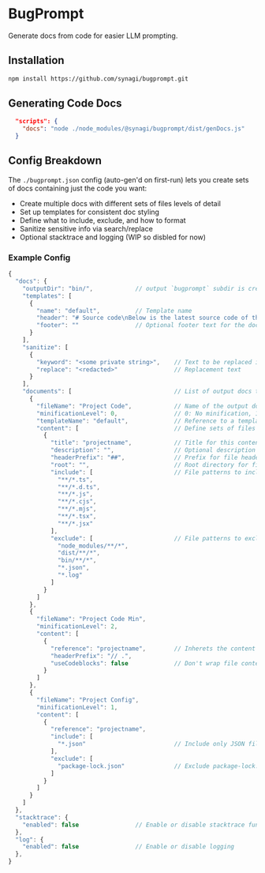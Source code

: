 # BugPrompt

Generate docs from code for easier LLM prompting.

## Installation

```bash
npm install https://github.com/synagi/bugprompt.git
```

## Generating Code Docs

```json
  "scripts": {
    "docs": "node ./node_modules/@synagi/bugprompt/dist/genDocs.js"
  }
```

## Config Breakdown

The `./bugprompt.json` config (auto-gen'd on first-run) lets you create sets of docs containing just the code you want:

- Create multiple docs with different sets of files levels of detail
- Set up templates for consistent doc styling
- Define what to include, exclude, and how to format
- Sanitize sensitive info via search/replace
- Optional stacktrace and logging (WIP so disbled for now)

### Example Config
```js
{
  "docs": {
    "outputDir": "bin/",            // output `bugprompt` subdir is create here, cleaned each time
    "templates": [
      {
        "name": "default",          // Template name
        "header": "# Source code\nBelow is the latest source code of the project, with each script given with its relative path to the project root.  Analyze all the code directly to understand its structure, flow and purpose:",
        "footer": ""                // Optional footer text for the document
      }
    ],
    "sanitize": [
      {
        "keyword": "<some private string>",    // Text to be replaced in all output docs
        "replace": "<redacted>"                // Replacement text
      }
    ],
    "documents": [                             // List of output docs to create
      {
        "fileName": "Project Code",            // Name of the output doc
        "minificationLevel": 0,                // 0: No minification, 1: Basic, 2: Aggressive
        "templateName": "default",             // Reference to a template defined above
        "content": [                           // Define sets of files to include in this doc
          {
            "title": "projectname",            // Title for this content block
            "description": "",                 // Optional description
            "headerPrefix": "##",              // Prefix for file headers in the document
            "root": "",                        // Root directory for file matching
            "include": [                       // File patterns to include
              "**/*.ts",
              "**/*.d.ts",
              "**/*.js",
              "**/*.cjs",
              "**/*.mjs",
              "**/*.tsx",
              "**/*.jsx"
            ],
            "exclude": [                       // File patterns to exclude
              "node_modules/**/*",
              "dist/**/*",
              "bin/**/*",
              "*.json",
              "*.log"
            ]
          }
        ]
      },
      {
        "fileName": "Project Code Min",
        "minificationLevel": 2,
        "content": [
          {
            "reference": "projectname",        // Inherets the content block titled "projectname"
            "headerPrefix": "// .",
            "useCodeblocks": false             // Don't wrap file contents in code blocks
          }
        ]
      },
      {
        "fileName": "Project Config",
        "minificationLevel": 1,
        "content": [
          {
            "reference": "projectname",
            "include": [
              "*.json"                         // Include only JSON files
            ],
            "exclude": [
              "package-lock.json"              // Exclude package-lock.json
            ]
          }
        ]
      }
    ]
  },
  "stacktrace": {
    "enabled": false                // Enable or disable stacktrace functionality
  },
  "log": {
    "enabled": false                // Enable or disable logging
  },
}
```
